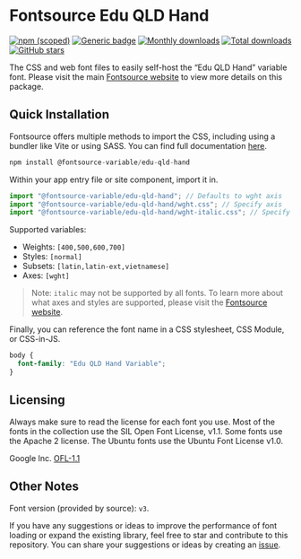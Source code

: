 # Fontsource Edu QLD Hand

[![npm (scoped)](https://img.shields.io/npm/v/@fontsource-variable/edu-qld-hand?color=brightgreen)](https://www.npmjs.com/package/@fontsource-variable/edu-qld-hand) [![Generic badge](https://img.shields.io/badge/fontsource-passing-brightgreen)](https://github.com/fontsource/fontsource) [![Monthly downloads](https://badgen.net/npm/dm/@fontsource-variable/edu-qld-hand)](https://github.com/fontsource/fontsource) [![Total downloads](https://badgen.net/npm/dt/@fontsource-variable/edu-qld-hand)](https://github.com/fontsource/fontsource) [![GitHub stars](https://img.shields.io/github/stars/fontsource/fontsource.svg?style=social&label=Star)](https://github.com/fontsource/fontsource/stargazers)

The CSS and web font files to easily self-host the “Edu QLD Hand” variable font. Please visit the main [Fontsource website](https://fontsource.org/fonts/edu-qld-hand) to view more details on this package.

## Quick Installation

Fontsource offers multiple methods to import the CSS, including using a bundler like Vite or using SASS. You can find full documentation [here](https://fontsource.org/docs/getting-started/introduction).

```javascript
npm install @fontsource-variable/edu-qld-hand
```

Within your app entry file or site component, import it in.

```javascript
import "@fontsource-variable/edu-qld-hand"; // Defaults to wght axis
import "@fontsource-variable/edu-qld-hand/wght.css"; // Specify axis
import "@fontsource-variable/edu-qld-hand/wght-italic.css"; // Specify axis and style
```

Supported variables:
- Weights: `[400,500,600,700]`
- Styles: `[normal]`
- Subsets: `[latin,latin-ext,vietnamese]`
- Axes: `[wght]`

> Note: `italic` may not be supported by all fonts. To learn more about what axes and styles are supported, please visit the [Fontsource website](https://fontsource.org/fonts/edu-qld-hand).

Finally, you can reference the font name in a CSS stylesheet, CSS Module, or CSS-in-JS.

```css
body {
  font-family: "Edu QLD Hand Variable";
}
```

## Licensing
Always make sure to read the license for each font you use. Most of the fonts in the collection use the SIL Open Font License, v1.1. Some fonts use the Apache 2 license. The Ubuntu fonts use the Ubuntu Font License v1.0.

Google Inc.
[OFL-1.1](http://scripts.sil.org/OFL)

## Other Notes
Font version (provided by source): `v3`.

If you have any suggestions or ideas to improve the performance of font loading or expand the existing library, feel free to star and contribute to this repository. You can share your suggestions or ideas by creating an [issue](https://github.com/fontsource/fontsource/issues).